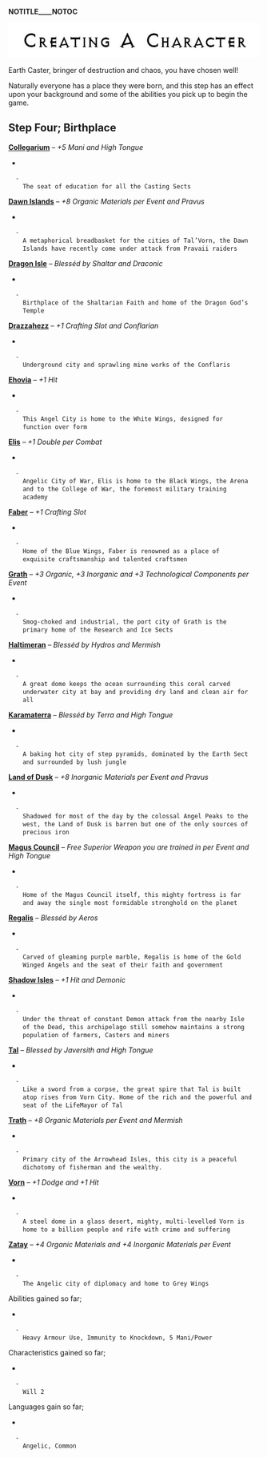 __NOTITLE____NOTOC__

<div class="center" style="width: auto; margin-left: auto; margin-right: auto;">

![<File:CharGen.jpg>](CharGen.jpg "File:CharGen.jpg")

</div>

Earth Caster, bringer of destruction and chaos, you have chosen well\!

Naturally everyone has a place they were born, and this step has an
effect upon your background and some of the abilities you pick up to
begin the game.

## **Step Four; Birthplace**

**[Collegarium](GoldAngelEarthC "wikilink")** – *+5 Mani and High
Tongue*

  -

      -
        The seat of education for all the Casting Sects

**[Dawn Islands](GoldAngelEarthDI "wikilink")** – *+8 Organic Materials
per Event and Pravus*

  -

      -
        A metaphorical breadbasket for the cities of Tal’Vorn, the Dawn
        Islands have recently come under attack from Pravaii raiders

**[Dragon Isle](GoldAngelEarthDr "wikilink")** – *Blesséd by Shaltar and
Draconic*

  -

      -
        Birthplace of the Shaltarian Faith and home of the Dragon God’s
        Temple

**[Drazzahezz](GoldAngelEarthD "wikilink")** – *+1 Crafting Slot and
Conflarian*

  -

      -
        Underground city and sprawling mine works of the Conflaris

**[Ehovia](GoldAngelEarthE "wikilink")** – *+1 Hit*

  -

      -
        This Angel City is home to the White Wings, designed for
        function over form

**[Elis](GoldAngelEarthEl "wikilink")** – *+1 Double per Combat*

  -

      -
        Angelic City of War, Elis is home to the Black Wings, the Arena
        and to the College of War, the foremost military training
        academy

**[Faber](GoldAngelEarthF "wikilink")** – *+1 Crafting Slot*

  -

      -
        Home of the Blue Wings, Faber is renowned as a place of
        exquisite craftsmanship and talented craftsmen

**[Grath](GoldAngelEarthG "wikilink")** – *+3 Organic, +3 Inorganic and
+3 Technological Components per Event*

  -

      -
        Smog-choked and industrial, the port city of Grath is the
        primary home of the Research and Ice Sects

**[Haltimeran](GoldAngelEarthH "wikilink")** – *Blesséd by Hydros and
Mermish*

  -

      -
        A great dome keeps the ocean surrounding this coral carved
        underwater city at bay and providing dry land and clean air for
        all

**[Karamaterra](GoldAngelEarthK "wikilink")** – *Blesséd by Terra and
High Tongue*

  -

      -
        A baking hot city of step pyramids, dominated by the Earth Sect
        and surrounded by lush jungle

**[Land of Dusk](GoldAngelEarthLD "wikilink")** – *+8 Inorganic
Materials per Event and Pravus*

  -

      -
        Shadowed for most of the day by the colossal Angel Peaks to the
        west, the Land of Dusk is barren but one of the only sources of
        precious iron

**[Magus Council](GoldAngelEarthMC "wikilink")** – *Free Superior Weapon
you are trained in per Event and High Tongue*

  -

      -
        Home of the Magus Council itself, this mighty fortress is far
        and away the single most formidable stronghold on the planet

**[Regalis](GoldAngelEarthR "wikilink")** – *Blesséd by Aeros*

  -

      -
        Carved of gleaming purple marble, Regalis is home of the Gold
        Winged Angels and the seat of their faith and government

**[Shadow Isles](GoldAngelEarthSI "wikilink")** – *+1 Hit and Demonic*

  -

      -
        Under the threat of constant Demon attack from the nearby Isle
        of the Dead, this archipelago still somehow maintains a strong
        population of farmers, Casters and miners

**[Tal](GoldAngelEarthTC "wikilink")** – *Blessed by Javersith and High
Tongue*

  -

      -
        Like a sword from a corpse, the great spire that Tal is built
        atop rises from Vorn City. Home of the rich and the powerful and
        seat of the LifeMayor of Tal

**[Trath](GoldAngelEarthT "wikilink")** – *+8 Organic Materials per
Event and Mermish*

  -

      -
        Primary city of the Arrowhead Isles, this city is a peaceful
        dichotomy of fisherman and the wealthy.

**[Vorn](GoldAngelEarthV "wikilink")** – *+1 Dodge and +1 Hit*

  -

      -
        A steel dome in a glass desert, mighty, multi-levelled Vorn is
        home to a billion people and rife with crime and suffering

**[Zatay](GoldAngelEarthZ "wikilink")** – *+4 Organic Materials and +4
Inorganic Materials per Event*

  -

      -
        The Angelic city of diplomacy and home to Grey Wings

Abilities gained so far;

  -

      -
        Heavy Armour Use, Immunity to Knockdown, 5 Mani/Power

Characteristics gained so far;

  -

      -
        Will 2

Languages gain so far;

  -

      -
        Angelic, Common
